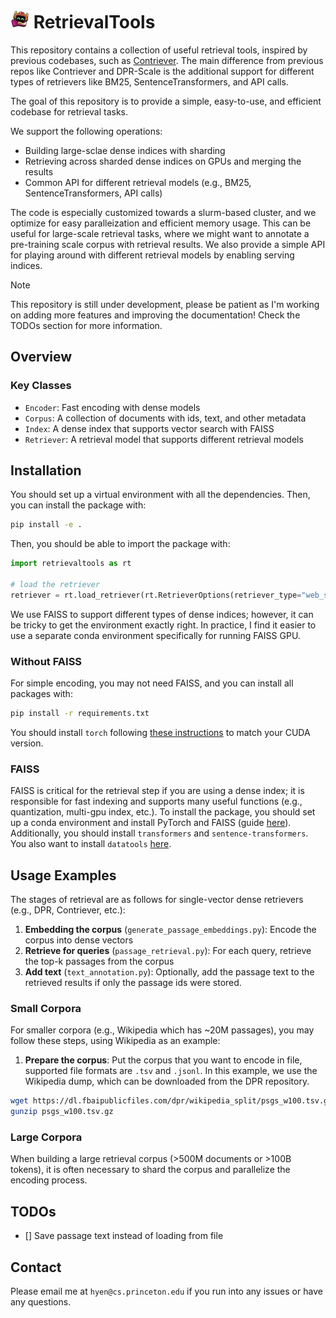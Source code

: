 # <img src="assets/rt.png" alt="RT" width="30"> RetrievalTools


This repository contains a collection of useful retrieval tools, inspired by previous codebases, such as [Contriever](https://github.com/facebookresearch/contriever).
The main difference from previous repos like Contriever and DPR-Scale is the additional support for different types of retrievers like BM25, SentenceTransformers, and API calls. 
<!-- We also minimize the amount of extra scaffolding, such as Hydra configurations, to make the codebase more accessible to newcomers. -->
The goal of this repository is to provide a simple, easy-to-use, and efficient codebase for retrieval tasks.

We support the following operations:
 - Building large-sclae dense indices with sharding
 - Retrieving across sharded dense indices on GPUs and merging the results
 - Common API for different retrieval models (e.g., BM25, SentenceTransformers, API calls)
 <!-- - Retrieval-from-context with different chunking stratgies -->


The code is especially customized towards a slurm-based cluster, and we optimize for easy paralleization and efficient memory usage.
This can be useful for large-scale retrieval tasks, where we might want to annotate a pre-training scale corpus with retrieval results.
We also provide a simple API for playing around with different retrieval models by enabling serving indices.

> [!NOTE]
> This repository is still under development, please be patient as I'm working on adding more features and improving the documentation! Check the TODOs section for more information.

## Overview

### Key Classes

- `Encoder`: Fast encoding with dense models
- `Corpus`: A collection of documents with ids, text, and other metadata
- `Index`: A dense index that supports vector search with FAISS
- `Retriever`: A retrieval model that supports different retrieval models


## Installation

You should set up a virtual environment with all the dependencies. Then, you can install the package with:
```bash
pip install -e .
```

Then, you should be able to import the package with:
```python
import retrievaltools as rt

# load the retriever
retriever = rt.load_retriever(rt.RetrieverOptions(retriever_type="web_search", cache_path="cache/serper.json"))
```

We use FAISS to support different types of dense indices; however, it can be tricky to get the environment exactly right.
In practice, I find it easier to use a separate conda environment specifically for running FAISS GPU.

### Without FAISS

For simple encoding, you may not need FAISS, and you can install all packages with:

```bash
pip install -r requirements.txt
```

You should install `torch` following [these instructions](https://pytorch.org/get-started/locally/) to match your CUDA version.

### FAISS

FAISS is critical for the retrieval step if you are using a dense index; it is responsible for fast indexing and supports many useful functions (e.g., quantization, multi-gpu index, etc.).
To install the package, you should set up a conda environment and install PyTorch and FAISS (guide [here](https://github.com/facebookresearch/faiss/blob/main/INSTALL.md)).
Additionally, you should install `transformers` and `sentence-transformers`.
You also want to install `datatools` [here](https://github.com/CodeCreator/datatools).

## Usage Examples

The stages of retrieval are as follows for single-vector dense retrievers (e.g., DPR, Contriever, etc.):
1. **Embedding the corpus** (`generate_passage_embeddings.py`): Encode the corpus into dense vectors
2. **Retrieve for queries** (`passage_retrieval.py`): For each query, retrieve the top-k passages from the corpus
3. **Add text** (`text_annotation.py`): Optionally, add the passage text to the retrieved results if only the passage ids were stored.


### Small Corpora

For smaller corpora (e.g., Wikipedia which has ~20M passages), you may follow these steps, using Wikipedia as an example:

1. **Prepare the corpus**: Put the corpus that you want to encode in file, supported file formats are `.tsv` and `.jsonl`.
In this example, we use the Wikipedia dump, which can be downloaded from the DPR repository.
```bash
wget https://dl.fbaipublicfiles.com/dpr/wikipedia_split/psgs_w100.tsv.gz
gunzip psgs_w100.tsv.gz
```

### Large Corpora 

When building a large retrieval corpus (>500M documents or >100B tokens), it is often necessary to shard the corpus and parallelize the encoding process.

## TODOs

- [] Save passage text instead of loading from file

## Contact

Please email me at `hyen@cs.princeton.edu` if you run into any issues or have any questions.

